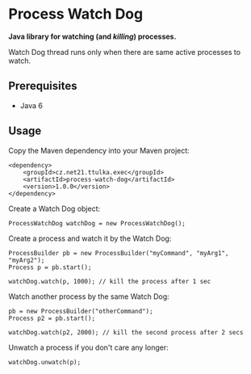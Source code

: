 # Process Watch Dog

**Java library for watching (and *killing*) processes.**

Watch Dog thread runs only when there are same active processes to watch.

## Prerequisites
- Java 6

## Usage

Copy the Maven dependency into your Maven project:
```
<dependency>
    <groupId>cz.net21.ttulka.exec</groupId>
    <artifactId>process-watch-dog</artifactId>
    <version>1.0.0</version>
</dependency>
```

Create a Watch Dog object:
```
ProcessWatchDog watchDog = new ProcessWatchDog();
```

Create a process and watch it by the Watch Dog:
```
ProcessBuilder pb = new ProcessBuilder("myCommand", "myArg1", "myArg2");
Process p = pb.start();

watchDog.watch(p, 1000); // kill the process after 1 sec
```

Watch another process by the same Watch Dog:
```
pb = new ProcessBuilder("otherCommand");
Process p2 = pb.start();

watchDog.watch(p2, 2000); // kill the second process after 2 secs
```

Unwatch a process if you don't care any longer:
```
watchDog.unwatch(p);
```
